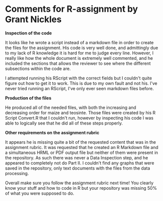 # Comments for R-assignment by Grant Nickles

**Inspection of the code**

It looks like he wrote a script instead of a markdown file in order to create the files for the assignment. His code is very well done, and admittingly due to my lack of R knowledge it is hard for me to judge every line. However, I really like how the whole document is extremely well commented, and he included the sections that allows the reviewer to see where the different subsections within the code are.

I attempted running his RScript with the correct fields but I couldn't quite figure out how to get it to work. This is due to my own fault and not his. I've never tried running an RScript, I've only ever seen markdown files before. 

**Production of the files**

He produced all of the needed files, with both the increasing and decreasing order for maize and teosinte. Those files were created by his R Script Convert.R that I couldn't run, however by inspecting his code I was able to logically see that he did all of these steps properly.

**Other requirements on the assignment rubric**

It appears he is missing quite a bit of the requested content that was in the assignment rubric. It was requested that he created an R Markdown file and a simultaneous HRML or PDF output file but neither of them were present in the repository. As such there was never a Data Inspection step, and he appeared to completely not do Part II. I couldn't find any graphs that were saved in the repository, only text documents with the files from the data processing.

Overall make sure you follow the assignment rubric next time! You clearly know your stuff and how to code in R but your repository was missing 50% of what you were supposed to do. 